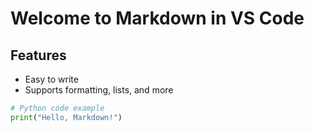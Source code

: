 # Welcome to Markdown in VS Code

## Features
- Easy to write
- Supports formatting, lists, and more

```python
# Python code example
print("Hello, Markdown!")